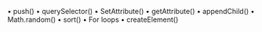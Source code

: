   
  • push()
  • querySelector()
  • SetAttribute()
  • getAttribute()
  • appendChild()
  • Math.random()
  • sort()
  • For loops
  • createElement()